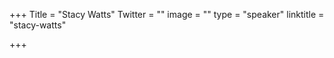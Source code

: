 +++
Title = "Stacy Watts"
Twitter = ""
image = ""
type = "speaker"
linktitle = "stacy-watts"

+++


